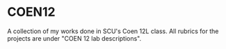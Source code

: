 # COEN12
A collection of my works done in SCU's Coen 12L class. All rubrics for the projects are under "COEN 12 lab descriptions".
